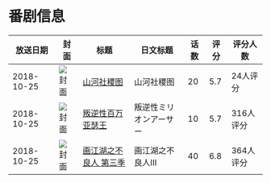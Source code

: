 # 番剧信息

|放送日期|封面|标题|日文标题|话数|评分|评分人数|
|---|---|---|---|---|---|---|
|2018-10-25|![封面](https://lain.bgm.tv/pic/cover/c/49/60/195667_G1OiV.jpg)|[山河社稷图](https://bangumi.tv/subject/195667)|山河社稷图|20|5.7|24人评分|
|2018-10-25|![封面](https://lain.bgm.tv/pic/cover/c/97/08/240974_9POIP.jpg)|[叛逆性百万亚瑟王](https://bangumi.tv/subject/240974)|叛逆性ミリオンアーサー|10|5.7|316人评分|
|2018-10-25|![封面](https://lain.bgm.tv/pic/cover/c/f0/40/262518_fZeI0.jpg)|[画江湖之不良人 第三季](https://bangumi.tv/subject/262518)|画江湖之不良人Ⅲ|40|6.8|364人评分|
